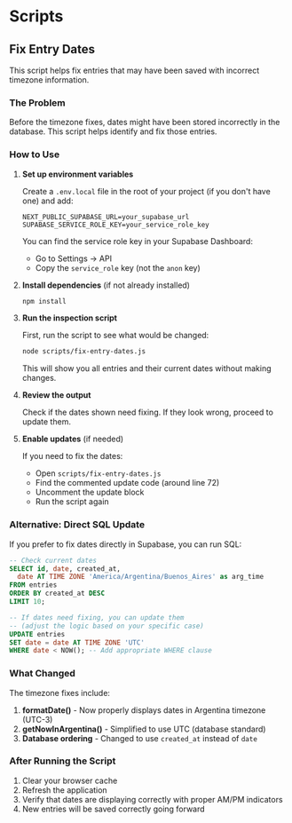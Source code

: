 # Scripts

## Fix Entry Dates

This script helps fix entries that may have been saved with incorrect timezone information.

### The Problem

Before the timezone fixes, dates might have been stored incorrectly in the database. This script helps identify and fix those entries.

### How to Use

1. **Set up environment variables**

   Create a `.env.local` file in the root of your project (if you don't have one) and add:

   ```env
   NEXT_PUBLIC_SUPABASE_URL=your_supabase_url
   SUPABASE_SERVICE_ROLE_KEY=your_service_role_key
   ```

   You can find the service role key in your Supabase Dashboard:
   - Go to Settings → API
   - Copy the `service_role` key (not the `anon` key)

2. **Install dependencies** (if not already installed)

   ```bash
   npm install
   ```

3. **Run the inspection script**

   First, run the script to see what would be changed:

   ```bash
   node scripts/fix-entry-dates.js
   ```

   This will show you all entries and their current dates without making changes.

4. **Review the output**

   Check if the dates shown need fixing. If they look wrong, proceed to update them.

5. **Enable updates** (if needed)

   If you need to fix the dates:
   - Open `scripts/fix-entry-dates.js`
   - Find the commented update code (around line 72)
   - Uncomment the update block
   - Run the script again

### Alternative: Direct SQL Update

If you prefer to fix dates directly in Supabase, you can run SQL:

```sql
-- Check current dates
SELECT id, date, created_at,
  date AT TIME ZONE 'America/Argentina/Buenos_Aires' as arg_time
FROM entries
ORDER BY created_at DESC
LIMIT 10;

-- If dates need fixing, you can update them
-- (adjust the logic based on your specific case)
UPDATE entries
SET date = date AT TIME ZONE 'UTC'
WHERE date < NOW(); -- Add appropriate WHERE clause
```

### What Changed

The timezone fixes include:

1. **formatDate()** - Now properly displays dates in Argentina timezone (UTC-3)
2. **getNowInArgentina()** - Simplified to use UTC (database standard)
3. **Database ordering** - Changed to use `created_at` instead of `date`

### After Running the Script

1. Clear your browser cache
2. Refresh the application
3. Verify that dates are displaying correctly with proper AM/PM indicators
4. New entries will be saved correctly going forward
